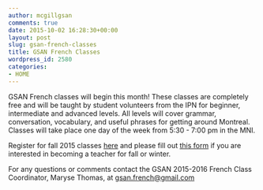 ```yaml
---
author: mcgillgsan
comments: true
date: 2015-10-02 16:28:30+00:00
layout: post
slug: gsan-french-classes
title: GSAN French Classes
wordpress_id: 2580
categories:
- HOME
---
```










GSAN French classes will begin this month! These classes are completely free and will be taught by student volunteers from the IPN for beginner, intermediate and advanced levels. All levels will cover grammar, conversation, vocabulary, and useful phrases for getting around Montreal. Classes will take place one day of the week from 5:30 - 7:00 pm in the MNI.









Register for fall 2015 classes [here](https://docs.google.com/forms/d/1DZjAB0P_2vcwWSuoYTATdaAdpTrERCQm03SfPqEEuR8/viewform?usp=send_form) and please fill out [this form](https://docs.google.com/forms/d/1GSnyPfSc4_5SXw_qypClAy3lD8GyLjFVYM9c4b8WNMA/viewform?usp=send_form) if you are interested in becoming a teacher for fall or winter.









For any questions or comments contact the GSAN 2015-2016 French Class Coordinator, Maryse Thomas, at [gsan.french@gmail.com](mailto:gsan.french@gmail.com)
